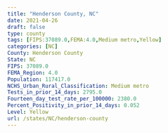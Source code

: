 ```yaml
---
title: "Henderson County, NC"
date: 2021-04-26
draft: false
type: county
tags: [FIPS:37089.0,FEMA:4.0,Medium metro,Yellow]
categories: [NC]
County: Henderson County
State: NC
FIPS: 37089.0
FEMA_Region: 4.0
Population: 117417.0
NCHS_Urban_Rural_Classification: Medium metro
Tests_in_prior_14_days: 2795.0
Fourteen_day_test_rate_per_100000: 2380.0
Percent_Positivity_in_prior_14_days: 0.052
Level: Yellow
url: /states/NC/henderson-county
---
```



